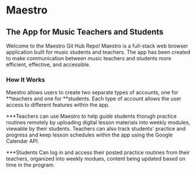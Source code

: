 # Maestro

## The App for Music Teachers and Students

Welcome to the Maestro Git Hub Repo! Maestro is a full-stack web browser application built for music students and teachers. The app has been created to make communication between music teachers and students more efficient, effective, and accessible.

### How It Works

Maestro allows users to create two separate types of accounts, one for **teachers and one for **students. Each type of account allows the user access to different features within the app. 

***Teachers can use Maestro to help guide students thorugh practice routines remotely by uploading digital lesson materials into weekly modules, viewable by their students. Teachers can also track students' practice and progress and keep lesson schedules within the app using the Google Calendar API. 

***Students Can log in and access their posted practice routines from their teachers, organized into weekly modues, content being updated based on time in the program. 

